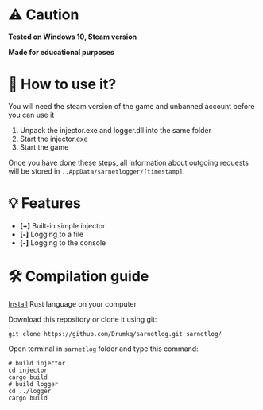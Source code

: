# ⚠️ Caution
**Tested on Windows 10, Steam version**

**Made for educational purposes**

# 💉 How to use it?
You will need the steam version of the game and unbanned account before you can use it

1. Unpack the injector.exe and logger.dll into the same folder
2. Start the injector.exe
3. Start the game

Once you have done these steps, all information about outgoing requests will be stored in `..AppData/sarnetlogger/[timestamp]`.

# 💡 Features
* **[+]** Built-in simple injector
* **[-]** Logging to a file
* **[-]** Logging to the console

# 🛠️ Compilation guide
[Install](https://www.rust-lang.org/learn/get-started) Rust language on your computer

Download this repository or clone it using git:
```git
git clone https://github.com/Drumkq/sarnetlog.git sarnetlog/
```
Open terminal in `sarnetlog` folder and type this command:
```
# build injector
cd injector
cargo build
# build logger
cd ../logger
cargo build

```
